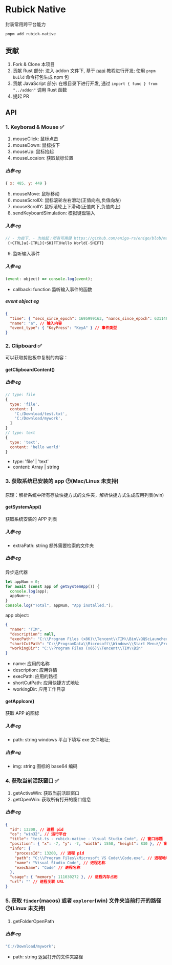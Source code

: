 # Rubick Native

封装常用跨平台能力

```
pnpm add rubick-native
```

## 贡献

1. Fork & Clone 本项目
2. 贡献 Rust 部分: 进入 addon 文件下, 基于 [napi](https://napi.rs/) 教程进行开发; 使用 `pnpm build` 命令打包生成 npm 包
3. 贡献 JavaScript 部分: 在根目录下进行开发, 通过 `import { func } from "../addon"` 调用 Rust 函数
4. 提起 PR

## API

### 1. Keyborad & Mouse ✅

1. mouseClick: 鼠标点击
2. mouseDown: 鼠标按下
3. mouseUp: 鼠标抬起
4. mouseLocaion: 获取鼠标位置

##### 出参 eg

```js
{ x: 485, y: 449 }
```

5. mouseMove: 鼠标移动
6. mouseScrollX: 鼠标滚轮左右滑动(正值向右,负值向左)
7. mouseScrollY: 鼠标滚轮上下滑动(正值向下,负值向上)
8. sendKeyboardSimulation: 模拟键盘输入

##### 入参 eg

```js
// - 为按下, - 为抬起；所有可用键 https://github.com/enigo-rs/enigo/blob/master/src/keycodes.rs
 {+CTRL}a{-CTRL}{+SHIFT}Hello World{-SHIFT}
```

9. 监听输入事件

##### 入参 eg

```js
(event: object) => console.log(event);
```

- callback: function 监听输入事件的函数

##### event object eg

```json
{
  "time": { "secs_since_epoch": 1695999163, "nanos_since_epoch": 631148700 }, // 触发时间
  "name": "a", // 输入内容
  "event_type": { "KeyPress": "KeyA" } // 事件类型
}
```

### 2. Clipboard ✅

可以获取剪贴板中复制的内容：

#### getClipboardContent()

##### 出参 eg

```js
// type: file
{
  type: 'file',
  content: [
    'C:/Download/test.txt',
    'C:/Download/mywork',
  ]
}
// type: text
{
  type: 'text',
  content: 'hello world'
}
```

- type: 'file' | 'text'
- content: Array<string> | string

### 3. 获取系统已安装的 app 🕑(Mac/Linux 未支持)

原理：解析系统中所有存放快捷方式的文件夹，解析快捷方式生成应用列表(win)

#### getSystemApp()

获取系统安装的 APP 列表

##### 入参 eg

- extraPath: string 额外需要检索的文件夹

##### 出参 eg

异步迭代器

```js
let appNum = 0;
for await (const app of getSystemApp()) {
  console.log(app);
  appNum++;
}
console.log("Total", appNum, "App installed.");
```

app object:

```json
{
  "name": "TIM",
  "description": null,
  "execPath": "C:\\Program Files (x86)\\Tencent\\TIM\\Bin\\QQScLauncher.exe",
  "shortCutPath": "C:\\ProgramData\\Microsoft\\Windows\\Start Menu\\Programs\\腾讯软件\\TIM\\TIM.lnk",
  "workingDir": "C:\\Program Files (x86)\\Tencent\\TIM\\Bin"
}
```

- name: 应用的名称
- description: 应用详情
- execPath: 应用的路径
- shortCutPath: 应用快捷方式地址
- workingDir: 应用工作目录

#### getAppIcon()

获取 APP 的图标

##### 入参 eg

- path: string windows 平台下填写 exe 文件地址;

##### 出参 eg

- img: string 图标的 base64 编码

### 4. 获取当前活跃窗口 ✅

1. getActiveWin: 获取当前活跃窗口
2. getOpenWin: 获取所有打开的窗口信息

##### 出参 eg

```json
{
  "id": 13200, // 进程 pid
  "os": "win32", // 运行平台
  "title": "test.ts - rubick-native - Visual Studio Code", // 窗口标题
  "position": { "x": -7, "y": -7, "width": 1550, "height": 830 }, // 窗口位置大小
  "info": {
    "processId": 13200, // 进程 pid
    "path": "C:\\Program Files\\Microsoft VS Code\\Code.exe", // 进程地址
    "name": "Visual Studio Code", // 进程名称
    "execName": "Code" // 进程名称
  },
  "usage": { "memory": 111030272 }, // 进程内存占用
  "url": "" // 进程关联 URL
}
```

### 5. 获取 `finder`(macos) 或者 `explorer`(win) 文件夹当前打开的路径 🕑(Linux 未支持)

1. getFolderOpenPath

##### 出参 eg

```js
"C://Download/mywork";
```

- path: string 返回打开的文件夹路径
